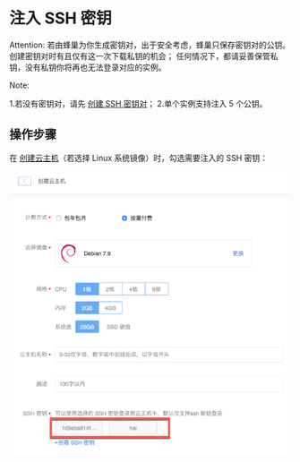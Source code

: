 # 注入 SSH 密钥

<span>Attention:</span>
若由蜂巢为你生成密钥对，出于安全考虑，蜂巢只保存密钥对的公钥。创建密钥对时有且仅有这一次下载私钥的机会；
任何情况下，都请妥善保管私钥，没有私钥你将再也无法登录对应的实例。

<span>Note:</span><div class="alertContent">1.若没有密钥对，请先 [创建 SSH 密钥对](../md.html#!容器服务/云主机/使用指南/密钥和密码/云主机-创建SSH密钥.md)；
2.单个实例支持注入 5 个公钥。</div>

## 操作步骤

在 [创建云主机](../md.html#!容器服务/云主机/使用指南/实例/创建云主机.md)（若选择 Linux 系统镜像）时，勾选需要注入的 SSH 密钥：

![](../../image/使用指南-密钥和密钥-注入密钥.png)